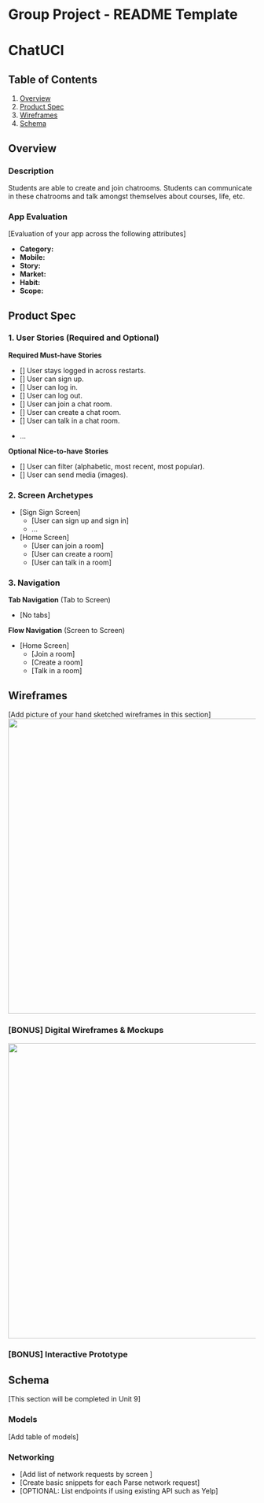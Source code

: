 Group Project - README Template
===

# ChatUCI

## Table of Contents
1. [Overview](#Overview)
1. [Product Spec](#Product-Spec)
1. [Wireframes](#Wireframes)
2. [Schema](#Schema)

## Overview
### Description
Students are able to create and join chatrooms. Students can communicate in these chatrooms and talk amongst themselves about courses, life, etc.

### App Evaluation
[Evaluation of your app across the following attributes]
- **Category:**
- **Mobile:**
- **Story:**
- **Market:**
- **Habit:**
- **Scope:**

## Product Spec

### 1. User Stories (Required and Optional)

**Required Must-have Stories**

- [] User stays logged in across restarts. 
- [] User can sign up.
- [] User can log in. 
- [] User can log out. 
- [] User can join a chat room.
- [] User can create a chat room.
- [] User can talk in a chat room.


* ...

**Optional Nice-to-have Stories**

- [] User can filter (alphabetic, most recent, most popular).
- [] User can send media (images).

### 2. Screen Archetypes

* [Sign Sign Screen]
   * [User can sign up and sign in]
   * ...
* [Home Screen]
   * [User can join a room]
   * [User can create a room]
   * [User can talk in a room]

### 3. Navigation

**Tab Navigation** (Tab to Screen)

* [No tabs]

**Flow Navigation** (Screen to Screen)

* [Home Screen]
   * [Join a room]
   * [Create a room]
   * [Talk in a room]


  
## Wireframes
[Add picture of your hand sketched wireframes in this section]
<img src="https://imgur.com/a/Qbnx8NK" width=600>
<blockquote class="imgur-embed-pub" lang="en" data-id="a/Qbnx8NK" data-context="false" ><a href="//imgur.com/a/Qbnx8NK"></a></blockquote><script async src="//s.imgur.com/min/embed.js" charset="utf-8"></script>


### [BONUS] Digital Wireframes & Mockups
<img src="http://g.recordit.co/oLgfYQBhqa.gif" width=600>

### [BONUS] Interactive Prototype

## Schema 
[This section will be completed in Unit 9]
### Models
[Add table of models]
### Networking
- [Add list of network requests by screen ]
- [Create basic snippets for each Parse network request]
- [OPTIONAL: List endpoints if using existing API such as Yelp]
